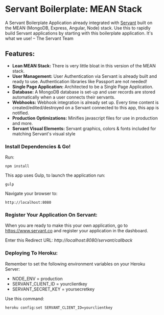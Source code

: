 # Servant Boilerplate: MEAN Stack

A Servant Boilerplate Application already integrated with [Servant](https://www.servant.co) built on the MEAN (MongoDB, Express, Angular, Node) stack.  Use this to rapidly build Servant applications by starting with this boilerplate application.  It's what we use! –  The Servant Team

## Features:

* **Lean MEAN Stack:** There is very little bloat in this version of the MEAN stack.
* **User Management:** User Authentication via Servant is already built and ready to use.  Authentication libraries like Passport are not needed!
* **Single Page Application:** Architected to be a Single Page Application.
* **Database:** A MongoDB database is set-up and user records are stored automatically when a user connects their servants.
* **Webhooks:** Webhook integration is already set up.  Every time content is created/edited/destroyed on a Servant connected to this app, this app is notified.
* **Production Optimizations:** Minifies javascript files for use in production and more.
* **Servant Visual Elements:** Servant graphics, colors & fonts included for matching Servant's visual style

### Install Dependencies & Go!
Run: 

    npm install

This app uses Gulp, to launch the application run:

    gulp

Navigate your browser to:

    http://localhost:8080


### Register Your Application On Servant:

When you are ready to make this your own application, go to https://www.servant.co and register your application in the dashboard.  

Enter this Redirect URL: *http://localhost:8080/servant/callback*

### Deploying To Heroku:

Remember to set the following environment variables on your Heroku Server:
* NODE_ENV = production
* SERVANT_CLIENT_ID = yourclientkey
* SERVANT_SECRET_KEY = yoursecretkey

Use this command: 

    heroku config:set SERVANT_CLIENT_ID=yourclientkey

